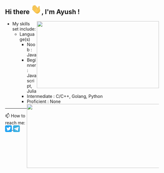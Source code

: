 <h2>Hi there <img src="https://raw.githubusercontent.com/ABSphreak/ABSphreak/master/gifs/Hi.gif" height="33px">, I'm Ayush !</h2>

<a href="https://github.com/proffapt">
<img height="220em" width="400em" src="https://github-readme-stats-eight-theta.vercel.app/api/top-langs/?username=Ayush0-8Biswas&layout=compact&langs_count=8&theme=nightowl" align="right"/>
</a>

* My skills set include:
  - Language(s)
    - Noob : Java
    - Beginner : Javascript, Julia
    - Intermediate : C/C++, Golang, Python
    - Proficient : None
      <a href="https://github.com/proffapt">
      <img height="210em" width="480em" src="https://github-readme-stats-eight-theta.vercel.app/api?username=Ayush0-8Biswas&show_icons=true&theme=nightowl&include_all_commits=true&count_private=true" align="right"/>
      </a>

<!--
<p align = "center">
 <img src="https://activity-graph.herokuapp.com/graph?username=proffapt&theme=redical">
</p>  
-->
<hr>
<p align="left">
📫 How to reach me:   

<a href="https://twitter.com/Ayush00257634">
  <img align="center" alt="proffapt's Twitter " width="22px" src="https://raw.githubusercontent.com/edent/SuperTinyIcons/master/images/svg/twitter.svg" />
</a>
<a href="https://t.me/noicename">
  <img align="center" alt="proffapt's Telegram" width="22px" src="https://raw.githubusercontent.com/edent/SuperTinyIcons/master/images/svg/telegram.svg" />
</a>

 
